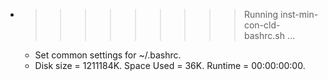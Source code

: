 * >>>>>>>>> Running inst-min-con-cld-bashrc.sh ...
  * Set common settings for ~/.bashrc.
  * Disk size = 1211184K. Space Used = 36K. Runtime = 00:00:00:00.
